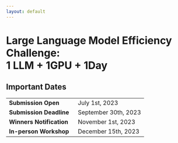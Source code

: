 ```yaml
---
layout: default
---
```


# Large Language Model Efficiency Challenge:<br>1 LLM + 1GPU + 1Day

## Important Dates

<table class="foo">
    <tr>
        <td width="50%"><b>Submission Open</b></td>
        <td width="50%">July 1st, 2023</td>
    </tr>
    <tr>
        <td width="50%"><b>Submission Deadline</b></td>
        <td width="50%">September 30th, 2023</td>
    </tr>
    <tr>
        <td width="50%"><b>Winners Notification</b></td>
        <td width="50%">November 1st, 2023</td>
    </tr>
    <tr>
        <td width="50%"><b>In-person Workshop</b></td>
        <td width="50%">December 15th, 2023</td>
    </tr>
</table>
